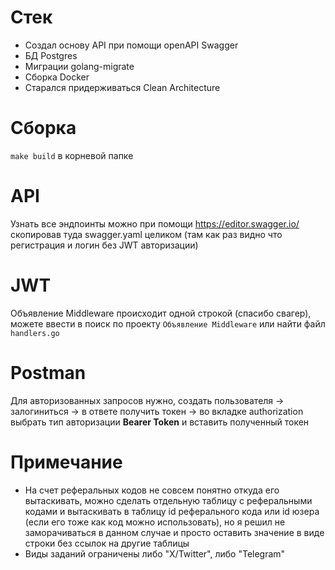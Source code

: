 # Стек
- Создал основу API при помощи openAPI Swagger
- БД Postgres
- Миграции golang-migrate
- Сборка Docker
- Старался придерживаться Clean Architecture

# Сборка
`make build` в корневой папке

# API
Узнать все эндпоинты можно при помощи https://editor.swagger.io/ скопировав туда swagger.yaml целиком (там как раз видно что регистрация и логин без JWT авторизации)

# JWT
Объявление Middleware происходит одной строкой (спасибо свагер), можете ввести в поиск по проекту `Объявление Middleware` или найти файл `handlers.go`

# Postman
Для авторизованных запросов нужно, создать пользователя -> залогиниться -> в ответе получить токен -> во вкладке authorization выбрать тип авторизации **Bearer Token** и вставить полученный токен

# Примечание
- На счет реферальных кодов не совсем понятно откуда его вытаскивать, можно сделать отдельную таблицу с реферальными кодами и вытаскивать в таблицу id реферального кода или id юзера (если его тоже как код можно использовать), но я решил не заморачиваться в данном случае и просто оставить значение в виде строки без ссылок на другие таблицы
- Виды заданий ограничены либо "X/Twitter", либо "Telegram"
